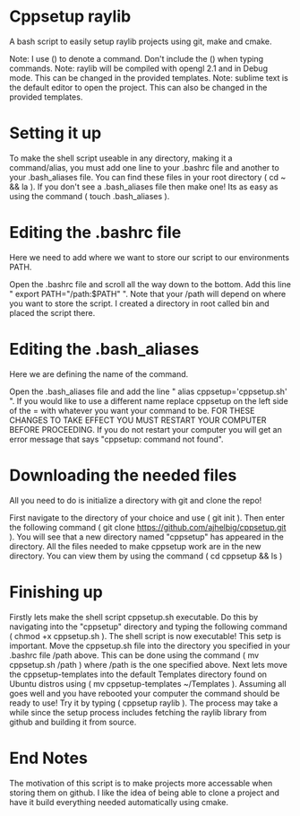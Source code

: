 # Cppsetup raylib
A bash script to easily setup raylib projects using git, make and cmake.

Note: I use () to denote a command. Don't include the
() when typing commands.
Note: raylib will be compiled with opengl 2.1 and in Debug
mode. This can be changed in the provided templates.
Note: sublime text is the default editor to open the project. This can also be 
changed in the provided templates.

# Setting it up
To make the shell script useable in any directory,
making it a command/alias, you must add one line 
to your .bashrc file and another to your .bash_aliases 
file. You can find these files in your root directory ( cd ~ && la ).
If you don't see a .bash_aliases file then make one! Its 
as easy as using the command ( touch .bash_aliases ).

# Editing the .bashrc file
Here we need to add where we want to store our script
to our environments PATH.

Open the .bashrc file and scroll all the way down
to the bottom. Add this line " export PATH="/path:$PATH" ".
Note that your /path will depend on where you want to store
the script. I created a directory in root called bin and
placed the script there.

# Editing the .bash_aliases
Here we are defining the name of the command.

Open the .bash_aliases file and add the line
" alias cppsetup='cppsetup.sh' ". If you would like
to use a different name replace cppsetup on the left side of
the = with whatever you want your command to be. FOR THESE CHANGES TO
TAKE EFFECT YOU MUST RESTART YOUR COMPUTER BEFORE PROCEEDING. If you do not
restart your computer you will get an error message that says "cppsetup: command not found".

# Downloading the needed files
All you need to do is initialize a directory with git and clone
the repo!

First navigate to the directory of your choice and use ( git init ). Then enter the 
following command ( git clone https://github.com/ajhelbig/cppsetup.git ).
You will see that a new directory named "cppsetup" has appeared in the directory.
All the files needed to make cppsetup work are in the new directory. You can view them by
using the command ( cd cppsetup && ls )

# Finishing up
Firstly lets make the shell script cppsetup.sh executable. Do this by navigating
into the "cppsetup" directory and typing the following command
( chmod +x cppsetup.sh ). The shell script is now executable! This setp is important.
Move the cppsetup.sh file into the directory you specified in your .bashrc file /path above.
This can be done using the command ( mv cppsetup.sh /path ) where /path is the one specified
above. Next lets move the cppsetup-templates into the default Templates directory found on Ubuntu
distros using ( mv cppsetup-templates ~/Templates ). Assuming all goes well and you have rebooted your computer
the command should be ready to use! Try it by typing ( cppsetup raylib ). The process may take a while
since the setup process includes fetching the raylib library from github and building it from source.

#  End Notes
The motivation of this script is to make projects more accessable when storing them on github. I like the 
idea of being able to clone a project and have it build everything needed automatically using cmake.
